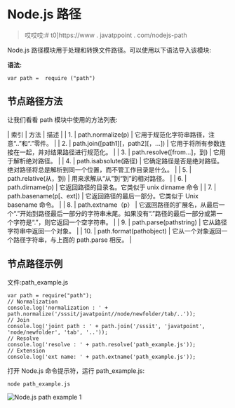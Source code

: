 # Node.js 路径

> 哎哎哎:# t0]https://www . javatppoint . com/nodejs-path

Node.js 路径模块用于处理和转换文件路径。可以使用以下语法导入该模块:

**语法:**

```
var path =  require ("path")

```

## 节点路径方法

让我们看看 path 模块中使用的方法列表:

| 索引 | 方法 | 描述 |
| 1. | path.normalize(p) | 它用于规范化字符串路径，注意“..”和“.”零件。 |
| 2. | path.join([path1][，path2][，...]) | 它用于将所有参数连接在一起，并对结果路径进行规范化。 |
| 3. | path.resolve([from...]，到) | 它用于解析绝对路径。 |
| 4. | path.isabsolute(路径) | 它确定路径是否是绝对路径。绝对路径将总是解析到同一个位置，而不管工作目录是什么。 |
| 5. | path.relative(从，到) | 用来求解从“从”到“到”的相对路径。 |
| 6. | path.dirname(p) | 它返回路径的目录名。它类似于 unix dirname 命令 |
| 7. | path.basename(p[、ext]) | 它返回路径的最后一部分。它类似于 Unix basename 命令。 |
| 8. | path.extname（p） | 它返回路径的扩展名，从最后一个“.”开始到路径最后一部分的字符串末尾。如果没有“.”路径的最后一部分或第一个字符是“.”，则它返回一个空字符串。 |
| 9. | path.parse(pathstring) | 它从路径字符串中返回一个对象。 |
| 10. | path.format(pathobject) | 它从一个对象返回一个路径字符串，与上面的 path.parse 相反。 |

## 节点路径示例

文件:path_example.js

```
var path = require("path");
// Normalization
console.log('normalization : ' + path.normalize('/sssit/javatpoint//node/newfolder/tab/..'));
// Join
console.log('joint path : ' + path.join('/sssit', 'javatpoint', 'node/newfolder', 'tab', '..'));
// Resolve
console.log('resolve : ' + path.resolve('path_example.js'));
// Extension 
console.log('ext name: ' + path.extname('path_example.js'));  

```

打开 Node.js 命令提示符，运行 path_example.js:

```
node path_example.js

```

![Node.js path example 1](../Images/766e0819f06b323b113dee99495a6b38.png)